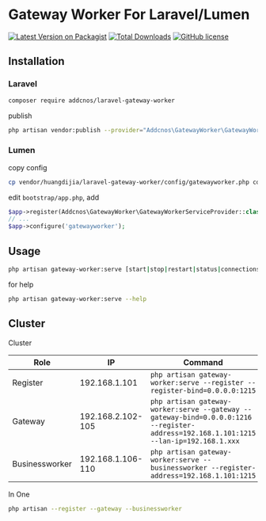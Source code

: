 # Gateway Worker For Laravel/Lumen

[![Latest Version on Packagist](https://img.shields.io/packagist/v/addcnos/laravel-gateway-worker.svg?style=flat-square)](https://packagist.org/packages/addcnos/laravel-gateway-worker)
[![Total Downloads](https://img.shields.io/packagist/dt/addcnos/laravel-gateway-worker.svg?style=flat-square)](https://packagist.org/packages/addcnos/laravel-gateway-worker)
[![GitHub license](https://img.shields.io/github/license/addcnos/laravel-gateway-worker)](https://github.com/addcnos/laravel-gateway-worker)

## Installation

### Laravel

~~~bash
composer require addcnos/laravel-gateway-worker
~~~

publish

~~~bash
php artisan vendor:publish --provider="Addcnos\GatewayWorker\GatewayWorkerServiceProvider"
~~~

### Lumen

copy config

~~~bash
cp vendor/huangdijia/laravel-gateway-worker/config/gatewayworker.php config
~~~

edit `bootstrap/app.php`, add

~~~php
$app->register(Addcnos\GatewayWorker\GatewayWorkerServiceProvider::class);
// ...
$app->configure('gatewayworker');
~~~

## Usage

~~~bash
php artisan gateway-worker:serve [start|stop|restart|status|connections|help]
~~~

for help

~~~bash
php artisan gateway-worker:serve --help
~~~

## Cluster

Cluster

|Role|IP|Command|
|--|--|--|
|Register|192.168.1.101|`php artisan gateway-worker:serve --register --register-bind=0.0.0.0:1215`|
|Gateway|192.168.2.102-105|`php artisan gateway-worker:serve --gateway --gateway-bind=0.0.0.0:1216 --register-address=192.168.1.101:1215 --lan-ip=192.168.1.xxx`|
|Businessworker|192.168.1.106-110|`php artisan gateway-worker:serve --businessworker --register-address=192.168.1.101:1215`|

In One

~~~bash
php artisan --register --gateway --businessworker
~~~
